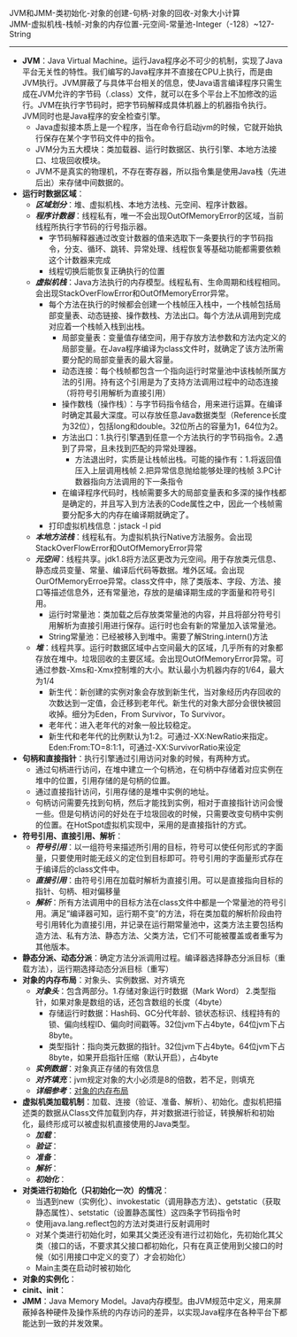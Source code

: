 JVM和JMM-类初始化-对象的创建-句柄-对象的回收-对象大小计算  
JMM-虚拟机栈-栈帧-对象的内存位置-元空间-常量池-Integer（-128）~127-String

---
- **JVM**：Java Virtual Machine。运行Java程序必不可少的机制，实现了Java平台无关性的特性。我们编写的Java程序并不直接在CPU上执行，而是由JVM执行。JVM屏蔽了与具体平台相关的信息，使Java语言编译程序只需生成在JVM允许的字节码（.class）文件，就可以在多个平台上不加修改的运行。JVM在执行字节码时，把字节码解释成具体机器上的机器指令执行。JVM同时也是Java程序的安全检查引擎。  
	- Java虚拟接本质上是一个程序，当在命令行启动jvm的时候，它就开始执行保存在某个字节码文件中的指令。
	- JVM分为五大模块：类加载器、运行时数据区、执行引擎、本地方法接口、垃圾回收模块。
	- JVM不是真实的物理机，不存在寄存器，所以指令集是使用Java栈（先进后出）来存储中间数据的。
- **运行时数据区域**：
	- ***区域划分***：堆、虚拟机栈、本地方法栈、元空间、程序计数器。
	- ***程序计数器***：线程私有，唯一不会出现OutOfMemoryError的区域，当前线程所执行字节码的行号指示器。
		- 字节码解释器通过改变计数器的值来选取下一条要执行的字节码指令，分支、循环、跳转、异常处理、线程恢复等基础功能都需要依赖这个计数器来完成
		- 线程切换后能恢复正确执行的位置
	- ***虚拟机栈***：Java方法执行的内存模型。线程私有、生命周期和线程相同。会出现StackOverFlowError和OutOfMemoryError异常。
		- 每个方法在执行的时候都会创建一个栈帧压入栈中，一个栈帧包括局部变量表、动态链接、操作数栈、方法出口。每个方法从调用到完成对应着一个栈帧入栈到出栈。
			- 局部变量表：变量值存储空间，用于存放方法参数和方法内定义的局部变量。在Java程序编译为class文件时，就确定了该方法所需要分配的局部变量表的最大容量。
			- 动态连接：每个栈帧都包含一个指向运行时常量池中该栈帧所属方法的引用。持有这个引用是为了支持方法调用过程中的动态连接（将符号引用解析为直接引用）
			- 操作数栈（操作栈）：与字节码指令结合，用来进行运算。在编译时确定其最大深度。可以存放任意Java数据类型（Reference长度为32位），包括long和double。32位所占的容量为1，64位为2。
			- 方法出口：1.执行引擎遇到任意一个方法执行的字节码指令。2.遇到了异常，且未找到匹配的异常处理器。
				- 方法退出时，实质是让栈帧出栈。可能的操作有：1.将返回值压入上层调用栈帧 2.把异常信息抛给能够处理的栈帧 3.PC计数器指向方法调用的下一条指令
			- 在编译程序代码时，栈帧需要多大的局部变量表和多深的操作栈都是确定的，并且写入到方法表的Code属性之中，因此一个栈帧需要分配多大的内存在编译期就确定了。
		- 打印虚拟机栈信息：jstack -l pid
	- ***本地方法栈***：线程私有。为虚拟机执行Native方法服务。会出现StackOverFlowError和OutOfMemoryError异常
	- ***元空间***：线程共享。jdk1.8将方法区更改为元空间。用于存放类元信息、静态成员变量、常量、编译后代码等数据。堆外区域。会出现OurOfMemoryErroe异常。class文件中，除了类版本、字段、方法、接口等描述信息外，还有常量池，存放的是编译期生成的字面量和符号引用。
		- 运行时常量池：类加载之后存放类常量池的内容，并且将部分符号引用解析为直接引用进行保存。运行时也会有新的常量加入该常量池。
		- String常量池：已经被移入到堆中。需要了解String.intern()方法
	- ***堆***：线程共享。运行时数据区域中占空间最大的区域，几乎所有的对象都存放在堆中。垃圾回收的主要区域。会出现OutOfMemoryError异常。可通过参数-Xms和-Xmx控制堆的大小。默认最小为机器内存的1/64，最大为1/4
		- 新生代：新创建的实例对象会存放到新生代，当对象经历内存回收的次数达到一定值，会迁移到老年代。新生代的对象大部分会很快被回收掉。细分为Eden，From Survivor，To Survivor。
		- 老年代：进入老年代的对象一般比较稳定。
		- 新生代和老年代的比例默认为1:2。可通过-XX:NewRatio来指定。Eden:From:TO=8:1:1，可通过-XX:SurvivorRatio来设定
- **句柄和直接指针**：执行引擎通过引用访问对象的时候，有两种方式。
	- 通过句柄进行访问，在堆中建立一个句柄池，在句柄中存储着对应实例在堆中的位置，引用存储的是句柄的位置。
	- 通过直接指针访问，引用存储的是堆中实例的地址。
	- 句柄访问需要先找到句柄，然后才能找到实例，相对于直接指针访问会慢一些。但是句柄访问的好处在于垃圾回收的时候，只需要改变句柄中实例的位置。在HotSpot虚拟机实现中，采用的是直接指针的方式。
- **符号引用、直接引用、解析**：
	- ***符号引用***：以一组符号来描述所引用的目标，符号可以使任何形式的字面量，只要使用时能无歧义的定位到目标即可。符号引用的字面量形式存在于编译后的class文件中。
	- ***直接引用***：由符号引用在加载时解析为直接引用。可以是直接指向目标的指针、句柄、相对偏移量
	- ***解析***：所有方法调用中的目标方法在class文件中都是一个常量池的符号引用。满足“编译器可知，运行期不变”的方法，将在类加载的解析阶段由符号引用转化为直接引用，并记录在运行期常量池中，这类方法主要包括构造方法、私有方法、静态方法、父类方法，它们不可能被覆盖或者重写为其他版本。
- **静态分派、动态分派**：确定方法分派调用过程。编译器选择静态分派目标（重载方法），运行期选择动态分派目标（重写）
- **对象的内存布局**：对象头、实例数据、对齐填充
	- ***对象头***：包含两部分。1.存储对象运行时数据（Mark Word） 2.类型指针，如果对象是数组的话，还包含数组的长度（4byte）
		- 存储运行时数据：Hash码、GC分代年龄、锁状态标识、线程持有的锁、偏向线程ID、偏向时间戳等。32位jvm下占4byte，64位jvm下占8byte。
		- 类型指针：指向类元数据的指针。32位jvm下占4byte。64位jvm下占8byte，如果开启指针压缩（默认开启），占4byte
	- ***实例数据***：对象真正存储的有效信息
	- ***对齐填充***：jvm规定对象的大小必须是8的倍数，若不足，则填充
	- ***详细参考***：[对象的内存布局](../basic/jvm/对象的内存布局.md)
- **虚拟机类加载机制**：加载、连接（验证、准备、解析）、初始化。虚拟机把描述类的数据从Class文件加载到内存，并对数据进行验证，转换解析和初始化，最终形成可以被虚拟机直接使用的Java类型。
	- ***加载***：
	- ***验证***：
	- ***准备***：
	- ***解析***：
	- ***初始化***：
- **对类进行初始化（只初始化一次）的情况**：
	- 当遇到new（实例化）、invokestatic（调用静态方法）、getstatic（获取静态属性）、setstatic（设置静态属性）这四条字节码指令时
	- 使用java.lang.reflect包的方法对类进行反射调用时 
	- 对某个类进行初始化时，如果其父类还没有进行过初始化，先初始化其父类（接口的话，不要求其父接口都初始化，只有在真正使用到父接口的时候（如引用接口中定义的变了）才会初始化）
	- Main主类在启动时被初始化
- **对象的实例化**：
- **cinit、init**：
- **JMM**：Java Memory Model。Java内存模型。由JVM规范中定义，用来屏蔽掉各种硬件及操作系统的内存访问的差异，以实现Java程序在各种平台下都能达到一致的并发效果。